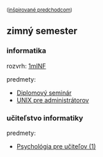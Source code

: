 <small> ([inšpirované predchodcom](https://hranolkyshamburgerom.sk)) </small>

## zimný semester

### informatika
rozvrh: [1mINF](https://candle.fmph.uniba.sk/kruzky/1mINF)

predmety:

- [Diplomový seminár](minf/diplomovy-seminar)
- [UNIX pre administrátorov](minf/unix-pre-administratorov)

### učiteľstvo informatiky

predmety:
- [Psychológia pre učiteľov (1)](puin/psychologia-pre-ucitelov)
